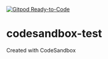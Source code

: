[![Gitpod Ready-to-Code](https://img.shields.io/badge/Gitpod-Ready--to--Code-blue?logo=gitpod)](https://gitpod.io/#https://github.com/dimula/codesandbox-test) 

# codesandbox-test
Created with CodeSandbox
